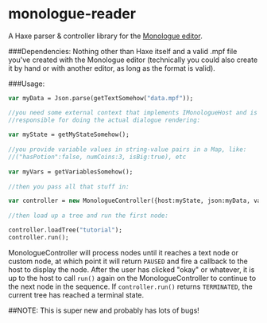 # monologue-reader
A Haxe parser &amp; controller library for the [Monologue editor](https://github.com/nospoone/monologue).

###Dependencies:
Nothing other than Haxe itself and a valid .mpf file you've created with the Monologue editor (technically you could also create it by hand or with another editor, as long as the format is valid).

###Usage:
 
 ```haxe 
 var myData = Json.parse(getTextSomehow("data.mpf"));
 
 //you need some external context that implements IMonologueHost and is
 //responsible for doing the actual dialogue rendering:
  
 var myState = getMyStateSomehow();
  
 //you provide variable values in string-value pairs in a Map, like:
 //("hasPotion":false, numCoins:3, isBig:true), etc
  
 var myVars = getVariablesSomehow();
  
 //then you pass all that stuff in:
 
 var controller = new MonologueController({host:myState, json:myData, variables:myVars});
  
 //then load up a tree and run the first node:
 
 controller.loadTree("tutorial");
 controller.run();
 ```
 
 MonologueController will process nodes until it reaches a text node or custom node, at which point it will return ```PAUSED``` and fire a callback to the host to display the node. After the user has clicked "okay" or whatever, it is up to the host to call ```run()``` again on the MonologueController to continue to the next node in the sequence. If ```controller.run()``` returns ```TERMINATED```, the current tree has reached a terminal state.

##NOTE: 
This is super new and probably has lots of bugs!
